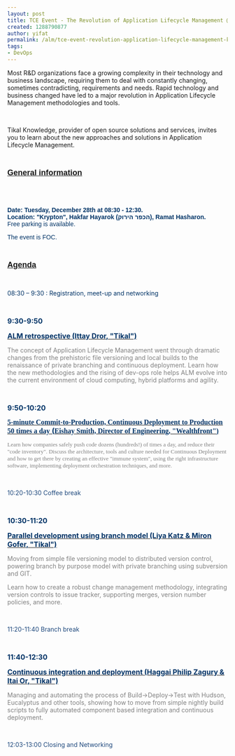 ```yaml
---
layout: post
title: TCE Event - The Revolution of Application Lifecycle Management @Krypton
created: 1288790877
author: yifat
permalink: /alm/tce-event-revolution-application-lifecycle-management-krypton
tags:
- DevOps
---
```

<div>
<div>
<div dir="ltr">
<p>Most R&amp;D organizations face a growing complexity in their technology and business landscape, requiring them to deal with constantly changing, sometimes contradicting, requirements and needs. Rapid technology and business changed have led to a major revolution in Application Lifecycle Management methodologies and tools.</p>
<p class="MsoNormal">&nbsp;</p>
<p class="MsoNormal">Tikal Knowledge, provider of open source solutions and services, invites you to learn about the new approaches and solutions in Application Lifecycle Management.</p>
<p class="MsoNormal">&nbsp;</p>
<p class="MsoNormal"><u><strong><span style="font-size: large;"><span style="font-family: Arial;"><font style="font-weight: bold;">General information</font></span></span></strong></u></p>
<p class="MsoNormal">&nbsp;</p>
<p class="MsoNormal"><font size="4"><br />
</font><strong><span style="color: rgb(0, 51, 102);"><span style="font-family: Arial;"><font>Date: Tuesday, December 28th at 08:30 - 12:30.</font><font><span style="text-decoration: underline;"><br />
</span>Location: &quot;Krypton&quot;, Hakfar Hayarok (הכפר הירוק), Ramat Hasharon.</font></span></span></strong><span style="color: rgb(0, 51, 102);"><span style="font-family: Arial;"><font><br />
</font>  <font>Free parking is available. </font></span></span></p>
<p class="MsoNormal"><span style="color: rgb(0, 51, 102);"><span style="font-family: Arial;"><font>The event is FOC. </font></span></span></p>
<p class="MsoNormal"><span style="color: windowtext;">&nbsp;</span></p>
<p><u><strong><span style="font-size: large;"><span style="font-family: Arial;">Agenda</span></span></strong></u></p>
<p>&nbsp;</p>
<p class="MsoNormal"><span style="color: rgb(0, 51, 102);">08:30 &ndash; 9:30 : Registration, meet-up and networking</span></p>
<p class="MsoNormal"><span style="color: windowtext;">&nbsp;</span></p>
<p class="MsoNormal"><span style="font-size: medium;"><span style="color: rgb(0, 51, 102);"><b>9:30-9:50 </b></span></span></p>
<p class="MsoNormal"><a href="http://www.tikalk.com/alm/blog/alm-retrospective"><u><span style="font-size: medium;"><span style="color: rgb(0, 51, 102);"><b>ALM </b></span><span style="color: rgb(0, 51, 102);"><b>retrospective</b></span><span style="color: rgb(0, 51, 102);"><b> (Ittay Dror, &quot;Tikal&quot;)</b></span></span></u></a></p>
<p class="MsoNormal"><span style="color: rgb(128, 128, 128);"><span>The concept of </span>Application Lifecycle Management went through dramatic changes<span> from the prehistoric file versioning and local builds to the renaissance of private branching and continuous deployment</span>. Learn how the new methodologies and the rising of dev-ops role help<span>s</span> ALM evolve <span>in</span>to t<span>he</span> <span>current </span>environment of cloud computing<span>, hybrid</span> platforms and <span>agility</span>.</span></p>
<p class="MsoNormal"><span style="color: windowtext;"><br />
</span></p>
<p class="MsoNormal"><span style="font-size: medium;"><span style="color: rgb(0, 51, 102);"><b>9:50-10:20</b></span><b><span style="color: rgb(31, 73, 125);"> </span></b></span></p>
<p class="MsoNormal"><a href="http://prezi.com/l4hsfyhmmajx/continuous-deployment-at-wealthfront-qcon-san-francisco-2010/"><u><span style="font-size: large;"><span style="font-family: Tahoma;"><span style="font-size: medium;"><span style="color: rgb(0, 51, 102);"><b>5-minute  Commit-to-Production, Continuous Deployment to Production 50 times a  day</b></span></span></span></span><span style="font-size: medium;"><span style="color: rgb(0, 51, 102);"> <b>(</b></span></span><span style="color: rgb(0, 51, 102);"><span style="font-family: Tahoma;"><span style="font-size: medium;"><b>Eishay Smith, Director of Engineering, &quot;Wealthfront&quot;</b><span><span><b>)</b></span></span></span></span></span></u></a></p>
<p class="MsoNormal"><span style="color: rgb(128, 128, 128);"><span style="font-size: small;"><span style="font-family: Tahoma;">Learn  how companies safely push code dozens (hundreds!) of times a day, and  reduce their &quot;code inventory&quot;. Discuss the architecture, tools and  culture needed for Continuous Deployment and how to get there by  creating an effective &quot;immune system&quot;, using the right infrastructure  software, implementing deployment orchestration techniques, and more. </span></span></span></p>
<p class="MsoNormal"><span style="color: windowtext;">&nbsp;</span></p>
<p class="MsoNormal"><span style="color: rgb(31, 73, 125);">10:20-10:30 Coffee break</span></p>
<p class="MsoNormal">&nbsp;</p>
<p class="MsoNormal"><span style="font-size: medium;"><span style="color: rgb(0, 51, 102);"><b>10:30-11:20</b></span><b><span style="color: rgb(31, 73, 125);"> </span></b></span></p>
<p class="MsoNormal"><a href="http://www.tikalk.com/alm/blog/alm-tce-parallel-development"><u><span style="font-size: medium;"><span style="color: rgb(0, 51, 102);"><b>Parallel development using branch model</b></span><span style="color: rgb(0, 51, 102);"><b> </b><b>(Liya Katz &amp; Miron Gofer, &quot;Tikal&quot;)</b></span></span></u></a></p>
<p class="MsoNormal"><span style="color: rgb(128, 128, 128);">Moving from simple file versioning model to distributed version control, powering branch by purpose model with private branching using subversion and GIT. </span></p>
<p class="MsoNormal"><span style="color: rgb(128, 128, 128);">Learn how to create a robust change management methodology, integrating version controls to issue tracker, supporting merges, version number policies, and more.</span><span style="color: rgb(31, 73, 125);"><br />
</span></p>
<p class="MsoNormal">&nbsp;</p>
<p class="MsoNormal"><span style="color: rgb(31, 73, 125);">11:20-11:40 Branch break</span></p>
<p class="MsoNormal"><b><span style="color: rgb(31, 73, 125);">&nbsp;</span></b></p>
<p class="MsoNormal"><span style="font-size: medium;"><span style="color: rgb(0, 51, 102);"><b>11:40-12:30 </b></span></span></p>
<p class="MsoNormal"><a href="http://www.tikalk.com/alm/tce-automatic-people-presentation"><u><span style="font-size: medium;"><span style="color: rgb(0, 51, 102);"><b>Continuous integration and deployment</b><b> (Haggai Philip Zagury &amp; Itai Or, &quot;Tikal&quot;)</b></span></span></u></a></p>
<p class="MsoNormal"><span style="color: rgb(128, 128, 128);">Managing and automating the process of Build-&gt;Deploy-&gt;Test with Hudson, Eucalyptus and other tools, showing how to move from simple nightly build scripts to fully automated component based integration and continuous deployment.</span></p>
<p class="MsoNormal"><span style="color: rgb(31, 73, 125);">&nbsp;</span></p>
<p class="MsoNormal"><span style="color: rgb(31, 73, 125);">12:03-13:00 Closing and Networking</span><span style="color: rgb(31, 73, 125);"><br />
</span>&nbsp;</p>
</div>
</div>
</div>
<p>&nbsp;</p>
